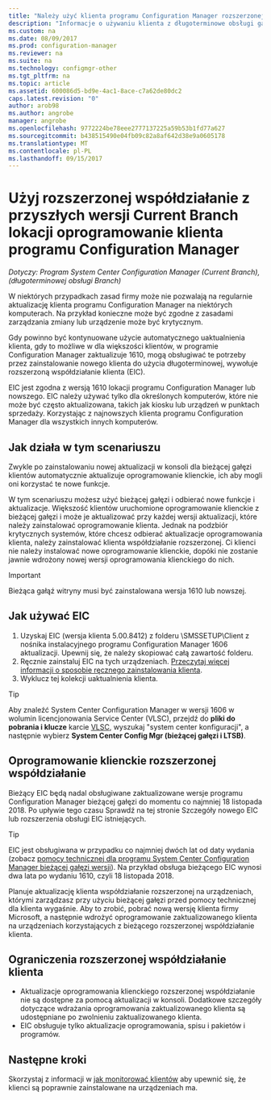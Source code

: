 ```yaml
---
title: "Należy użyć klienta programu Configuration Manager rozszerzonej współdziałanie z bieżącej gałęzi | Dokumentacja firmy Microsoft"
description: "Informacje o używaniu klienta z długoterminowe obsługi gałęzi programu Configuration Manager z lokacją bieżącej gałęzi."
ms.custom: na
ms.date: 08/09/2017
ms.prod: configuration-manager
ms.reviewer: na
ms.suite: na
ms.technology: configmgr-other
ms.tgt_pltfrm: na
ms.topic: article
ms.assetid: 600086d5-bd9e-4ac1-8ace-c7a62de80dc2
caps.latest.revision: "0"
author: arob98
ms.author: angrobe
manager: angrobe
ms.openlocfilehash: 9772224be78eee2777137225a59b53b1fd77a627
ms.sourcegitcommit: b438515490e04fb09c82a8af642d38e9a0605178
ms.translationtype: MT
ms.contentlocale: pl-PL
ms.lasthandoff: 09/15/2017
---
```

# <a name="use-the-configuration-manager-client-software-for-extended-interoperability-with-future-versions-of-a-current-branch-site"></a>Użyj rozszerzonej współdziałanie z przyszłych wersji Current Branch lokacji oprogramowanie klienta programu Configuration Manager

*Dotyczy: Program System Center Configuration Manager (Current Branch), (długoterminowej obsługi Branch)*  

W niektórych przypadkach zasad firmy może nie pozwalają na regularnie aktualizację klienta programu Configuration Manager na niektórych komputerach. Na przykład konieczne może być zgodne z zasadami zarządzania zmiany lub urządzenie może być krytycznym.

Gdy powinno być kontynuowane użycie automatycznego uaktualnienia klienta, gdy to możliwe w dla większości klientów, w programie Configuration Manager zaktualizuje 1610, mogą obsługiwać te potrzeby przez zainstalowanie nowego klienta do użycia długoterminowej, wywołuje rozszerzoną współdziałanie klienta (EIC).

EIC jest zgodna z wersją 1610 lokacji programu Configuration Manager lub nowszego. EIC należy używać tylko dla określonych komputerów, które nie może być często aktualizowana, takich jak kiosku lub urządzeń w punktach sprzedaży. Korzystając z najnowszych klienta programu Configuration Manager dla wszystkich innych komputerów.

## <a name="how-this-scenario-works"></a>Jak działa w tym scenariuszu

Zwykle po zainstalowaniu nowej aktualizacji w konsoli dla bieżącej gałęzi klientów automatycznie aktualizuje oprogramowanie klienckie, ich aby mogli oni korzystać te nowe funkcje.

W tym scenariuszu możesz użyć bieżącej gałęzi i odbierać nowe funkcje i aktualizacje. Większość klientów uruchomione oprogramowanie klienckie z bieżącej gałęzi i może je aktualizować przy każdej wersji aktualizacji, które należy zainstalować oprogramowanie klienta. Jednak na podzbiór krytycznych systemów, które chcesz odbierać aktualizacje oprogramowania klienta, należy zainstalować klienta współdziałanie rozszerzonej. Ci klienci nie należy instalować nowe oprogramowanie klienckie, dopóki nie zostanie jawnie wdrożony nowej wersji oprogramowania klienckiego do nich.

>[!IMPORTANT]
>Bieżąca gałąź witryny musi być zainstalowana wersja 1610 lub nowszej.

## <a name="how-to-use-the-eic"></a>Jak używać EIC

1. Uzyskaj EIC (wersja klienta 5.00.8412) z folderu \SMSSETUP\Client z nośnika instalacyjnego programu Configuration Manager 1606 aktualizacji. Upewnij się, że należy skopiować całą zawartość folderu.
2. Ręcznie zainstaluj EIC na tych urządzeniach. [Przeczytaj więcej informacji o sposobie ręcznego zainstalowania klienta](/sccm/core/clients/deploy/deploy-clients-to-windows-computers#BKMK_Manual).
3. Wyklucz tej kolekcji uaktualnienia klienta.

>[!TIP]
>Aby znaleźć System Center Configuration Manager w wersji 1606 w wolumin licencjonowania Service Center (VLSC), przejdź do **pliki do pobrania i klucze** karcie [VLSC](https://www.microsoft.com/Licensing/servicecenter/Downloads/DownloadsAndKeys.aspx), wyszukaj "system center konfiguracji", a następnie wybierz **System Center Config Mgr (bieżącej gałęzi i LTSB)**.

## <a name="the-extended-interoperability-client-software"></a>Oprogramowanie klienckie rozszerzonej współdziałanie

Bieżący EIC będą nadal obsługiwane zaktualizowane wersje programu Configuration Manager bieżącej gałęzi do momentu co najmniej 18 listopada 2018. Po upływie tego czasu Sprawdź na tej stronie Szczegóły nowego EIC lub rozszerzenia obsługi EIC istniejących.

>[!TIP]
>EIC jest obsługiwana w przypadku co najmniej dwóch lat od daty wydania (zobacz [pomocy technicznej dla programu System Center Configuration Manager bieżącej gałęzi wersji](/sccm/core/servers/manage/current-branch-versions-supported)). Na przykład obsługa bieżącego EIC wynosi dwa lata po wydaniu 1610, czyli 18 listopada 2018.

Planuje aktualizację klienta współdziałanie rozszerzonej na urządzeniach, którymi zarządzasz przy użyciu bieżącej gałęzi przed pomocy technicznej dla klienta wygaśnie. Aby to zrobić, pobrać nową wersję klienta firmy Microsoft, a następnie wdrożyć oprogramowanie zaktualizowanego klienta na urządzeniach korzystających z bieżącego rozszerzonej współdziałanie klienta.

## <a name="limitations-of-the-extended-interoperability-client"></a>Ograniczenia rozszerzonej współdziałanie klienta

- Aktualizacje oprogramowania klienckiego rozszerzonej współdziałanie nie są dostępne za pomocą aktualizacji w konsoli. Dodatkowe szczegóły dotyczące wdrażania oprogramowania zaktualizowanego klienta są udostępniane po zwolnieniu zaktualizowanego klienta.
- EIC obsługuje tylko aktualizacje oprogramowania, spisu i pakietów i programów.

## <a name="next-steps"></a>Następne kroki

Skorzystaj z informacji w [jak monitorować klientów](/sccm/core/clients/manage/monitor-clients) aby upewnić się, że klienci są poprawnie zainstalowane na urządzeniach ma.
